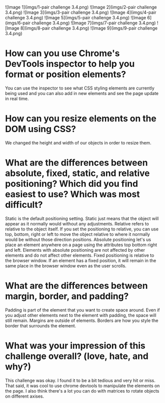 ![Image 1](imgs/1-pair challenge 3.4.png)
![Image 2](imgs/2-pair challenge 3.4.png)
![Image 3](imgs/3-pair challenge 3.4.png)
![Image 4](imgs/4-pair challenge 3.4.png)
![Image 5](imgs/5-pair challenge 3.4.png)
![Image 6](imgs/6-pair challenge 3.4.png)
![Image 7](imgs/7-pair challenge 3.4.png)
![Image 8](imgs/8-pair challenge 3.4.png)
![Image 9](imgs/9-pair challenge 3.4.png)
# How can you use Chrome's DevTools inspector to help you format or position elements?
You can use the inspector to see what CSS styling elements are currently being used and you can also add in new elements and see the page update in real time.
# How can you resize elements on the DOM using CSS?
We changed the height and width of our objects in order to resize them.
# What are the differences between absolute, fixed, static, and relative positioning? Which did you find easiest to use? Which was most difficult?
Static is the default positioning setting. Static just means that the object will appear as it normally would without any adjustments. Relative refers to relative to the object itself. If you set the positioning to relative, you can use top, bottom, right or left to move the object relative to where it normally would be without those direction positions. Absolute positioning let's us place an element anywhere on a page using the attributes top bottom right and left. Elements with absolute positioning are not affected by other elements and do not affect other elements. Fixed positioning is relative to the browser window. If an element has a fixed position, it will remain in the same place in the browser window even as the user scrolls.
# What are the differences between margin, border, and padding?
Padding is part of the element that you want to create space around. Even if you adjust other elements next to the element with padding, the space will still remain. Margins are outside of elements. Borders are how you style the border that surrounds the element.
# What was your impression of this challenge overall? (love, hate, and why?)
This challenge was okay. I found it to be a bit tedious and very hit or miss. That said, it was cool to use chrome devtools to manipulate the elements on the page. I also think there's a lot you can do with matrices to rotate objects on different axises.